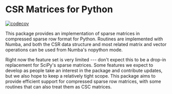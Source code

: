 # CSR Matrices for Python

[![codecov](https://codecov.io/gh/lenskit/csr/branch/main/graph/badge.svg?token=6UQ4O8FCKK)](https://codecov.io/gh/lenskit/csr)

This package provides an implementation of sparse matrices in compressed sparse
row format for Python. Routines are implemented with Numba, and both the CSR
data structure and most related matrix and vector operations can be used from
Numba's nopython mode.

Right now the feature set is very limited --- don't expect this to be a drop-in
replacement for SciPy's sparse matrices.  Some features we expect to develop as
people take an interest in the package and contribute updates, but we also hope
to keep a relatively tight scope.  This package aims to provide efficient support
for compressed sparse row matrices, with some routines that can also treat them
as CSC matrices.

